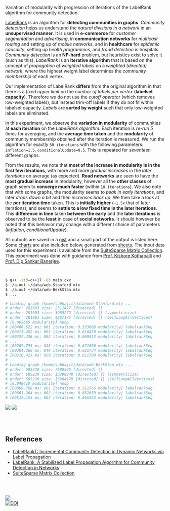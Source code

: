 Variation of modularity with progression of iterations of the LabelRank
algorithm for community detection.

[LabelRank] is an algorithm for **detecting communities in graphs**. *Community*
*detection* helps us understand the *natural divisions in a network* in an
**unsupervised manner**. It is used in **e-commerce** for *customer*
*segmentation* and *advertising*, in **communication networks** for *multicast*
*routing* and setting up of *mobile networks*, and in **healthcare** for
*epidemic causality*, setting up *health programmes*, and *fraud detection* is
hospitals. *Community detection* is an **NP-hard** problem, but heuristics exist
to solve it (such as this). *LabelRank* is an **iterative algorithm** that is
based on the concept of *propagation of weighted labels* on a *weighted*
*(directed) network*, where the highest weight label determines the *community*
*membership* of each vertex.

Our implementation of LabelRank **differs** from the original algorithm in that
there is a *fixed upper limit* on the *number of labels per vertex* (**labelset**
**capacity**). Therefore we do not use the *cutoff operator* (which removes
low-weighted labels), but instead trim-off labels if they do not fit within
labelset capacity. *Labels* are **sorted by weight** such that only low-weighted
labels are eliminated.

In this experiment, we observe the **variation in modularity** of communities at
**each iteration** on the *LabelRank algorithm*. Each iteration is *re-run 5*
*times* for averaging, and the **average time taken** and the **modularity** of
community membership obtained after the iteration is measured. We run the
algorithm for exactly `50 iterations` with the following parameters:
`inflation=1.5`, `conditionalUpdate=0.5`. This is repeated for *seventeen*
different graphs.

From the results, we note that **most of the increase in modularity is in the**
**first few iterations**, with more and more *gradual increases* in the *later*
*iterations* on average (as expected). **Road networks** are seen to have the
**most gradual increase** in modularity, however all the **other classes** of
graph seem to **converge much faster** (within `10 iterations`). We also note
that with some graphs, the modularity seems to *peak in early iterations*, and
later *drops down a bit* and then *increases back up*. We then take a look at
the **per iteration time** taken. This is **initially higher** (`~1.5x` that of
later iterations), and seems to **settle to a low fixed time in the later
iterations**. This **difference in time** taken **between the early** and the
**later iterations** is observed to be the **least** in case of **social**
**networks**. It should however be noted that this behavior may change with a
different choice of parameters (*inflation*, *conditionalUpdate*).

All outputs are saved in a [gist] and a small part of the output is listed here.
Some [charts] are also included below, generated from [sheets]. The input data
used for this experiment is available from the [SuiteSparse Matrix Collection].
This experiment was done with guidance from [Prof. Kishore Kothapalli] and
[Prof. Dip Sankar Banerjee].

<br>

```bash
$ g++ -std=c++17 -O3 main.cxx
$ ./a.out ~/data/web-Stanford.mtx
$ ./a.out ~/data/web-BerkStan.mtx
$ ...

# Loading graph /home/subhajit/data/web-Stanford.mtx ...
# order: 281903 size: 2312497 [directed] {}
# order: 281903 size: 3985272 [directed] {} (symmetricize)
# order: 281903 size: 4267175 [directed] {} (selfLoopAllVertices)
# [0.065665 modularity] noop
# [00466.622 ms; 001 iteration; 0.323808 modularity] labelrankSeq
# [00411.452 ms; 002 iteration; 0.618470 modularity] labelrankSeq
# [00337.436 ms; 003 iteration; 0.669953 modularity] labelrankSeq
# ...
# [00207.755 ms; 048 iteration; 0.621806 modularity] labelrankSeq
# [00204.260 ms; 049 iteration; 0.621734 modularity] labelrankSeq
# [00210.423 ms; 050 iteration; 0.621788 modularity] labelrankSeq
#
# Loading graph /home/subhajit/data/web-BerkStan.mtx ...
# order: 685230 size: 7600595 [directed] {}
# order: 685230 size: 13298940 [directed] {} (symmetricize)
# order: 685230 size: 13984170 [directed] {} (selfLoopAllVertices)
# [0.048410 modularity] noop
# [00809.768 ms; 001 iteration; 0.311566 modularity] labelrankSeq
# [00661.264 ms; 002 iteration; 0.652659 modularity] labelrankSeq
# [00515.153 ms; 003 iteration; 0.665593 modularity] labelrankSeq
```

[![](https://i.imgur.com/vRfVRiv.png)][sheetp]
[![](https://i.imgur.com/pyP1rua.png)][sheetp]

<br>
<br>


## References

- [LabelRankT: Incremental Community Detection in Dynamic Networks via Label Propagation](https://arxiv.org/abs/1305.2006)
- [LabelRank: A Stabilized Label Propagation Algorithm for Community Detection in Networks](https://arxiv.org/abs/1303.0868)
- [SuiteSparse Matrix Collection]

<br>
<br>

[![](https://i.imgur.com/3Xh28zd.jpg)](https://www.youtube.com/watch?v=jabC2s3dlI0)<br>
[![DOI](https://zenodo.org/badge/512477021.svg)](https://zenodo.org/badge/latestdoi/512477021)


[Prof. Dip Sankar Banerjee]: https://sites.google.com/site/dipsankarban/
[Prof. Kishore Kothapalli]: https://faculty.iiit.ac.in/~kkishore/
[SuiteSparse Matrix Collection]: https://sparse.tamu.edu
[LabelRank]: https://arxiv.org/abs/1303.0868
[gist]: https://gist.github.com/wolfram77/bdbbca481ab5f5c28e8f0c458fe70bbb
[charts]: https://imgur.com/a/EoSFi7m
[sheets]: https://docs.google.com/spreadsheets/d/1G7_kUnC-08tnzqHFMnuNKb1o-A3_UcHNrNY1hYBKb2k/edit?usp=sharing
[sheetp]: https://docs.google.com/spreadsheets/d/e/2PACX-1vRTgWekRXMQnKceVf5Eq4YrK2ibUxSOU8cRrkoVSEqQGYXPew2sKyWekSaf5FzxMJoWeLuEU6U8tL0U/pubhtml
